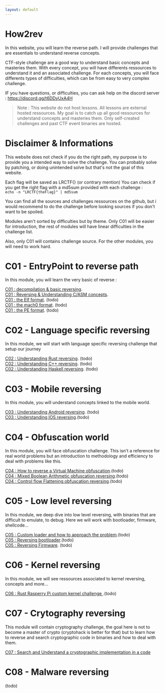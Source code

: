 ```yaml
---
layout: default
---
```


# How2rev

In this website, you will learn the reverse path.
I will provide challenges that are essentials to understand reverse concepts. 

CTF-style challenge are a good way to understand basic concepts and masteries them. 
With every concept, you will have differents ressources to understand it and an associated challenge.
For each concepts, you will face differents types of difficulties, which can be from easy to very complex challenge.

IF you have questions, or difficulties, you can ask help on the discord server : https://discord.gg/t6DDyUxA4H

> Note : This website do not host lessons. All lessons are external hosted ressources. My goal is to catch up all good ressources for understand concepts and masteries them.
Only self-created challenges and past CTF event binaries are hosted.

# Disclaimer & Informations

This website does not check if you do the right path, my purpose is to provide you a intended way to solve the challenge. You can probably solve by patching, or doing unintended solve but that's not the goal of this website.

Each flag will be saved as LRCTF{} (or contrary mention)
You can check if you get the right flag with a md5sum provided with each challenge :   
`echo -n "LRCTF{theFlag}" | md5sum`

You can find all the sources and challenges ressources on the github, but i would recommend to do the challenge before looking sources if you don't want to be spoiled.

Modules aren't sorted by difficulties but by theme. Only C01 will be easier for introduction, the rest of modules will have linear difficulties in the challenge list.

Also, only C01 will contains challenge source.
For the other modules, you will need to work hard.

# C01 - EntryPoint to reverse path

In this module, you will learn the very basic of reverse : 

[C01 : decompilation & basic reversing](/pages/C01/introduction.md).  
[C01 : Reversing & Understanding C/ASM concepts](/pages/C01/c.md).  
[C01 : the Elf format](/pages/C01/elf.md). (todo)  
[C01 : the mach0 format](/pages/C01/mach0.md). (todo)  
[C01 : the PE format](/pages/C01/pe.md). (todo)  

# C02 - Language specific reversing

In this module, we will start with language specific reversing challenge that setup our journey

[C02 : Understanding Rust reversing](/pages/C02/rust.md). (todo)   
[C02 : Understanding C++ reversing](/pages/C02/c++.md). (todo)  
[C02 : Understanding Haskell reversing](/pages/C02/haskell.md). (todo)  

# C03 - Mobile reversing

In this module, you will understand concepts linked to the mobile world.

[C03 : Understanding Android reversing](/pages/C03/apk.md). (todo)  
[C03 : Understanding IOS reversing](/pages/C03/ios.md).(todo)  

# C04 - Obfuscation world

In this module, you will face obfuscation challenge. This isn't a reference for real world problems but an introduction to methodology and efficiency to deal with problems like this.

[C04 : How to reverse a Virtual Machine obfuscation](/pages/C04/vm.md).(todo)  
[C04 : Mixed Boolean Arithmetic obfuscation reversing](/pages/C04/mba.md).(todo)  
[C04 : Control flow Flattening obfuscation reversing](/pages/C04/cff.md).(todo)  


# C05 - Low level reversing

In this module, we deep dive into low level reversing, with binaries that are difficult to emulate, to debug. Here we will work with bootloader, firmware, shellcode...

[C05 : Custom loader and how to approach the problem](/pages/C05/custom-loader.md).(todo)  
[C05 : Reversing bootloader](/pages/C05/bootloader.md).(todo)  
[C05 : Reversing Firmware](/pages/C05/firmware.md). (todo)  

# C06 - Kernel reversing

In this module, we will see ressources associated to kernel reversing, concepts and more...

[C06 : Rust Rasperry Pi custom kernel challenge ](/pages/C06/rust-custom-kernel.md).(todo)  

# C07 - Crytography reversing

This module will contain cryptography challenge, the goal here is not to become a master of crypto (cryptohack is better for that) but to learn how to reverse and search cryptographic code in binaries and how to deal with them.

[C07 : Search and Understand a cryptographic implementation in a code](/page/C07/crypto-basic-implem.md)

# C08 - Malware reversing

(todo)


